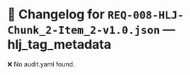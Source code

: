 # 📝 Changelog for `REQ-008-HLJ-Chunk_2-Item_2-v1.0.json` — **hlj_tag_metadata**

❌ No audit.yaml found.
